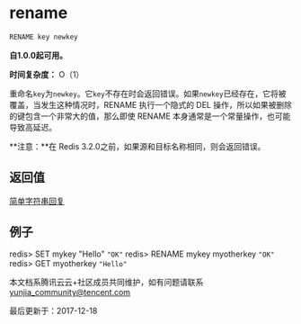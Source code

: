 # rename

```javascript
RENAME key newkey
```

**自1.0.0起可用。**

**时间复杂度：** O（1）

重命名`key`为`newkey`。它`key`不存在时会返回错误。如果`newkey`已经存在，它将被覆盖，当发生这种情况时，RENAME 执行一个隐式的 DEL 操作，所以如果被删除的键包含一个非常大的值，那么即使 RENAME 本身通常是一个常量操作，也可能导致高延迟。

**注意：**在 Redis 3.2.0之前，如果源和目标名称相同，则会返回错误。

## 返回值

[简单字符串回复](https://redis.io/topics/protocol#simple-string-reply)

## 例子

redis> SET mykey "Hello" `"OK"` redis> RENAME mykey myotherkey `"OK"` redis> GET myotherkey `"Hello"`

本文档系腾讯云云+社区成员共同维护，如有问题请联系 yunjia_community@tencent.com

最后更新于：2017-12-18


  